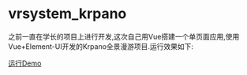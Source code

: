 # vrsystem_krpano
之前一直在学长的项目上进行开发,这次自己用Vue搭建一个单页面应用,使用Vue+Element-UI开发的Krpano全景漫游项目.运行效果如下:

[运行Demo](https://baotao1997.github.io/vrsystem_krpano/vrsystem_krpano/vrsystem/dist/index.html#/)
